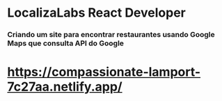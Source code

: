 # LocalizaLabs React Developer

### Criando um site para encontrar restaurantes usando Google Maps que consulta API do Google



# https://compassionate-lamport-7c27aa.netlify.app/

